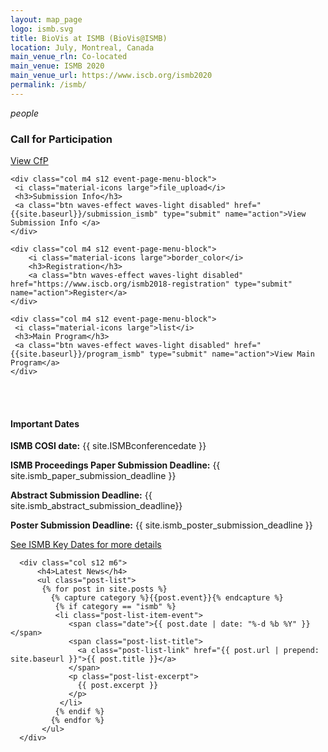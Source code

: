 ```yaml
---
layout: map_page
logo: ismb.svg
title: BioVis at ISMB (BioVis@ISMB)
location: July, Montreal, Canada
main_venue_rln: Co-located
main_venue: ISMB 2020
main_venue_url: https://www.iscb.org/ismb2020
permalink: /ismb/
---
```

<!--<br>
<div style="background-color: #f2f2f2; border-style: solid; border-color: #009e9d; padding: 5px;">
<h4> Additional details for BioVis@ISMB 2018 will be announced soon. In the meantime check out last year's event <a href="http://biovis.net/2017/ismb">BioVis@ISMB</a> and our co-located meeting with <a href= "http://biovis.net/2017/ieeevis">IEEE VIS 2017</a> </h4>
</div>-->

<div class="row center-align">
    <div class="col m4 s12 event-page-menu-block">
     <i class="material-icons large">people</i>
     <h3>Call for Participation</h3>
     <a class="btn waves-effect waves-light disabled" href="{{site.baseurl}}/cfp_ismb" type="submit" name="action">View CfP</a>
    </div>

    <div class="col m4 s12 event-page-menu-block">
     <i class="material-icons large">file_upload</i>
     <h3>Submission Info</h3>
     <a class="btn waves-effect waves-light disabled" href="{{site.baseurl}}/submission_ismb" type="submit" name="action">View Submission Info </a>
    </div>

    <div class="col m4 s12 event-page-menu-block">
        <i class="material-icons large">border_color</i>
        <h3>Registration</h3>
        <a class="btn waves-effect waves-light disabled" href="https://www.iscb.org/ismb2018-registration" type="submit" name="action">Register</a>
    </div>

    <div class="col m4 s12 event-page-menu-block">
     <i class="material-icons large">list</i>
     <h3>Main Program</h3>
     <a class="btn waves-effect waves-light disabled" href="{{site.baseurl}}/program_ismb" type="submit" name="action">View Main Program</a>
    </div>
</div>

<br/>

<br/>

<div class="row left-align">    
      <div class="col s12 m6">
            <h4 id="ismbImportantDates">Important Dates</h4>
             <p><strong>ISMB COSI date:</strong>  {{ site.ISMBconferencedate }} </p>
            <p><strong>ISMB Proceedings Paper Submission Deadline:</strong>  {{ site.ismb_paper_submission_deadline }}</p>
			<p><strong>Abstract Submission Deadline:</strong> {{ site.ismb_abstract_submission_deadline}}</p>  
            <p><strong>Poster Submission Deadline:</strong>  {{ site.ismb_poster_submission_deadline }}</p>
			<p><a href="https://www.iscb.org/ismbeccb2019-keydates">See ISMB Key Dates for more details</a></p>
      </div>


      <div class="col s12 m6">
          <h4>Latest News</h4>
          <ul class="post-list">
           {% for post in site.posts %}
             {% capture category %}{{post.event}}{% endcapture %}
              {% if category == "ismb" %}
              <li class="post-list-item-event">
                 <span class="date">{{ post.date | date: "%-d %b %Y" }}</span>
                 <span class="post-list-title">
                   <a class="post-list-link" href="{{ post.url | prepend: site.baseurl }}">{{ post.title }}</a>
                 </span>
                 <p class="post-list-excerpt">
                   {{ post.excerpt }}
                 </p>              
               </li>
              {% endif %}
             {% endfor %}
           </ul>
      </div>
</div>

<br/>
<br/>
